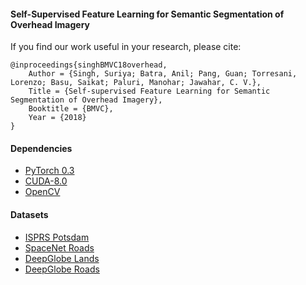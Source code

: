 #### Self-Supervised Feature Learning for Semantic Segmentation of Overhead Imagery

If you find our work useful in your research, please cite:

    @inproceedings{singhBMVC18overhead,
        Author = {Singh, Suriya; Batra, Anil; Pang, Guan; Torresani, Lorenzo; Basu, Saikat; Paluri, Manohar; Jawahar, C. V.},
        Title = {Self-supervised Feature Learning for Semantic Segmentation of Overhead Imagery},
        Booktitle = {BMVC},
        Year = {2018}
    }

#### Dependencies
* [PyTorch 0.3](https://pytorch.org/)
* [CUDA-8.0](https://developer.nvidia.com/cuda-80-ga2-download-archive)
* [OpenCV](https://opencv.org/)


#### Datasets
* [ISPRS Potsdam](http://www2.isprs.org/commissions/comm3/wg4/data-request-form2.html)
* [SpaceNet Roads](https://spacenetchallenge.github.io/Competitions/Competition3.html)
* [DeepGlobe Lands](http://deepglobe.org/index.html)
* [DeepGlobe Roads](http://deepglobe.org/index.html)

